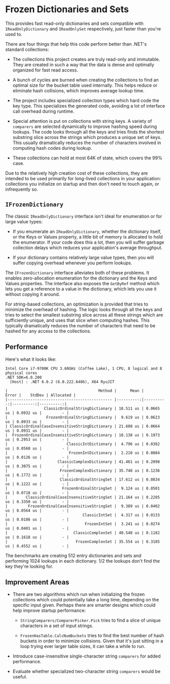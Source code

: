 # Frozen Dictionaries and Sets

This provides fast read-only dictionaries and sets compatible with `IReadOnlyDictionary` and `IReadOnlySet` respectively,
just faster than you're used to.

There are four things that help this code perform better than .NET's standard collections:

* The collections this project creates are truly read-only and immutable. They are created in such a way that
the data is dense and optimally organized for fast read access.

* A bunch of cycles are burned when creating the collections to find an optimal size for the bucket table used
internally. This helps reduce or eliminate hash collisions, which improves average lookup time.

* The project includes specialized collection types which hard code the key type. This specializes the generated
code, avoiding a lot of interface call overhead during runtime.

* Special attention is put on collections with string keys. A variety of `comparers` are selected dynamically to improve
hashing speed during lookups. The code looks through all the keys and tries finds the shortest substring slice across
the strings which produces a unique set of keys. This usually dramatically reduces the number of characters involved in
computing hash codes during lookup.

* These collections can hold at most 64K of state, which covers the 99% case.

Due to the relatively high creation cost of these collections, they are intended to be used primarily
for long-lived collections in your application: collections you initialize on startup and then don't
need to touch again, or infrequently so.

## `IFrozenDictionary`

The classic `IReadOnlyDictionary` interface isn't ideal for enumeration or for large value types:

* If you enumerate an `IReadOnlyDictionary`, whether the dictionary itself, or the Keys or Values property, a little
bit of memory is allocated to hold the enumerator. If your code does this a lot, then you will suffer garbage
collection delays which reduces your application's average throughput.

* If your dictionary contains relatively large value types, then you will suffer copying overhead
whenever you perform lookups.

The `IFrozenDictionary` interface alleviates both of these problems. It enables zero-allocation enumeration for the dictionary and the
Keys and Values properties. The interface also exposes the `GetByRef` method which lets you get a reference to a value in the dictionary,
which lets you use it without copying it around.

For string-based collections, an optimization is provided that tries to minimize the overhead of hashing. The logic looks through
all the keys and tries to select the smallest substring slice across all these strings which are sufficiently unique, and uses
that slice when computing hashes. This typically dramatically reduces the number of characters that need to be hashed for any
access to the collections.

## Performance

Here's what it looks like:

```text
Intel Core i7-9700K CPU 3.60GHz (Coffee Lake), 1 CPU, 8 logical and 8 physical cores
.NET SDK=6.0.200
  [Host] : .NET 6.0.2 (6.0.222.6406), X64 RyuJIT

|                                        Method |      Mean |     Error |    StdDev | Allocated |
|---------------------------------------------- |----------:|----------:|----------:|----------:|
|                ClassicOrdinalStringDictionary | 18.511 us | 0.0665 us | 0.0932 us |         - |
|                 FrozenOrdinalStringDictionary |  9.619 us | 0.0623 us | 0.0933 us |         - |
| ClassicOrdinalCaseInsensitiveStringDictionary | 21.608 us | 0.0664 us | 0.0931 us |         - |
|  FrozenOrdinalCaseInsensitiveStringDictionary | 10.138 us | 0.1973 us | 0.2953 us |         - |
|                          ClassicIntDictionary |  4.796 us | 0.0382 us | 0.0560 us |         - |
|                           FrozenIntDictionary |  2.210 us | 0.0084 us | 0.0126 us |         - |
|                      ClassicComplexDictionary | 41.461 us | 0.2098 us | 0.3075 us |         - |
|                       FrozenComplexDictionary | 35.748 us | 0.1236 us | 0.1772 us |         - |
|                       ClassicOrdinalStringSet | 17.612 us | 0.0834 us | 0.1222 us |         - |
|                        FrozenOrdinalStringSet |  9.124 us | 0.0501 us | 0.0718 us |         - |
|        ClassicOrdinalCaseInsensitiveStringSet | 21.164 us | 0.2285 us | 0.3350 us |         - |
|         FrozenOrdinalCaseInsensitiveStringSet |  9.389 us | 0.0402 us | 0.0564 us |         - |
|                                 ClassicIntSet |  4.317 us | 0.0133 us | 0.0186 us |         - |
|                                  FrozenIntSet |  3.241 us | 0.0274 us | 0.0401 us |         - |
|                             ClassicComplexSet | 40.548 us | 0.1182 us | 0.1618 us |         - |
|                              FrozenComplexSet | 35.554 us | 0.3105 us | 0.4552 us |         - |
```

The benchmarks are creating 512 entry dictionaries and sets and performing 1024 lookups in each dictionary. 1/2 the lookups don't find the key they're looking for.

## Improvement Areas

* There are two algorithms which run when initializing the frozen collections which could potentially take a long time, depending on the
specific input given. Perhaps there are smarter designs which could help improve startup performance:

    * `StringComparers/ComparerPicker.Pick` tries to find a slice of unique characters in a set of input strings.

    * `FrozenHasTable.CalcNumBuckets` tries to find the best number of hash buckets in order to minimize collisions.
    Given that it's just sitting in a loop trying ever larger table sizes, it can take a while to run.

* Introduce case-insensitive single-character string `comparers` for added performance.

* Evaluate whether specialized two-character string `comparers` would be useful.
